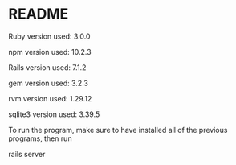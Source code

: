 # README

Ruby version used: 3.0.0

npm version used: 10.2.3

Rails version used: 7.1.2

gem version used: 3.2.3

rvm version used: 1.29.12

sqlite3 version used: 3.39.5


To run the program, make sure to have installed all of the previous programs, then run 

rails server
